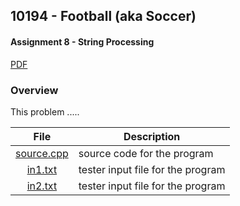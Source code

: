 ## 10194 - Football (aka Soccer)
#### Assignment 8 - String Processing
[PDF](https://github.com/sgilliland/4883-Programming_Techniques-Gilliland/blob/main/Assignments/P10194/10194.pdf)

### Overview

This problem .....

| File | Description |
| :----: | ----------- |
| [source.cpp](https://github.com/sgilliland/4883-Programming_Techniques-Gilliland/blob/main/Assignments/P10194/source.cpp) |  source code for the program |
| [in1.txt](https://github.com/sgilliland/4883-Programming_Techniques-Gilliland/blob/main/Assignments/P10194/in1.txt) |  tester input file for the program |
| [in2.txt](https://github.com/sgilliland/4883-Programming_Techniques-Gilliland/blob/main/Assignments/P10194/in2.txt) |  tester input file for the program |
